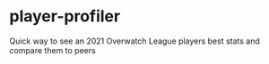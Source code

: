 # player-profiler
 Quick way to see an 2021 Overwatch League players best stats and compare them to peers
